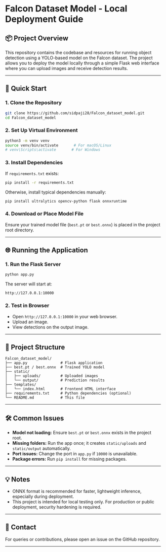 # Falcon Dataset Model - Local Deployment Guide

## 📦 Project Overview

This repository contains the codebase and resources for running object detection using a YOLO-based model on the Falcon dataset. The project allows you to deploy the model locally through a simple Flask web interface where you can upload images and receive detection results.

---

## 🚀 Quick Start

### 1. Clone the Repository

```bash
git clone https://github.com/sidpaji28/Falcon_dataset_model.git
cd Falcon_dataset_model
```

### 2. Set Up Virtual Environment

```bash
python3 -m venv venv
source venv/bin/activate       # For macOS/Linux
# venv\Scripts\activate       # For Windows
```

### 3. Install Dependencies

If `requirements.txt` exists:

```bash
pip install -r requirements.txt
```

Otherwise, install typical dependencies manually:

```bash
pip install ultralytics opencv-python flask onnxruntime
```

### 4. Download or Place Model File

Ensure your trained model file (`best.pt` or `best.onnx`) is placed in the project root directory.

---

## 🌐 Running the Application

### 1. Run the Flask Server

```bash
python app.py
```

The server will start at:

```
http://127.0.0.1:10000
```

### 2. Test in Browser

* Open `http://127.0.0.1:10000` in your web browser.
* Upload an image.
* View detections on the output image.

---

## 📂 Project Structure

```
Falcon_dataset_model/
├── app.py               # Flask application
├── best.pt / best.onnx  # Trained YOLO model
├── static/
│   ├── uploads/         # Uploaded images
│   └── output/          # Prediction results
├── templates/
│   └── index.html       # Frontend HTML interface
├── requirements.txt     # Python dependencies (optional)
└── README.md            # This file
```

---

## 🛠️ Common Issues

* **Model not loading:** Ensure `best.pt` or `best.onnx` exists in the project root.
* **Missing folders:** Run the app once; it creates `static/uploads` and `static/output` automatically.
* **Port issues:** Change the port in `app.py` if `10000` is unavailable.
* **Package errors:** Run `pip install` for missing packages.

---

## 💡 Notes

* ONNX format is recommended for faster, lightweight inference, especially during deployment.
* This project is intended for local testing only. For production or public deployment, security hardening is required.

---

## 📧 Contact

For queries or contributions, please open an issue on the GitHub repository.

---

